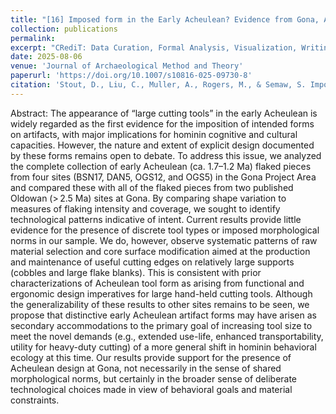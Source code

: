 ```yaml
---
title: "[16] Imposed form in the Early Acheulean? Evidence from Gona, Afar, Ethiopia"
collection: publications
permalink: 
excerpt: "CRediT: Data Curation, Formal Analysis, Visualization, Writing – review & editing"
date: 2025-08-06
venue: 'Journal of Archaeological Method and Theory'
paperurl: 'https://doi.org/10.1007/s10816-025-09730-8'
citation: 'Stout, D., Liu, C., Muller, A., Rogers, M., & Semaw, S. Imposed form in the Early Acheulean? Evidence from Gona, Afar, Ethiopia. <i>Journal of Archaeological Method and Theory</i>, 32: 60. '
---
```

Abstract: The appearance of “large cutting tools” in the early Acheulean is widely regarded as the first evidence for the imposition of intended forms on artifacts, with major implications for hominin cognitive and cultural capacities. However, the nature and extent of explicit design documented by these forms remains open to debate. To address this issue, we analyzed the complete collection of early Acheulean (ca. 1.7–1.2 Ma) flaked pieces from four sites (BSN17, DAN5, OGS12, and OGS5) in the Gona Project Area and compared these with all of the flaked pieces from two published Oldowan (> 2.5 Ma) sites at Gona. By comparing shape variation to measures of flaking intensity and coverage, we sought to identify technological patterns indicative of intent. Current results provide little evidence for the presence of discrete tool types or imposed morphological norms in our sample. We do, however, observe systematic patterns of raw material selection and core surface modification aimed at the production and maintenance of useful cutting edges on relatively large supports (cobbles and large flake blanks). This is consistent with prior characterizations of Acheulean tool form as arising from functional and ergonomic design imperatives for large hand-held cutting tools. Although the generalizability of these results to other sites remains to be seen, we propose that distinctive early Acheulean artifact forms may have arisen as secondary accommodations to the primary goal of increasing tool size to meet the novel demands (e.g., extended use-life, enhanced transportability, utility for heavy-duty cutting) of a more general shift in hominin behavioral ecology at this time. Our results provide support for the presence of Acheulean design at Gona, not necessarily in the sense of shared morphological norms, but certainly in the broader sense of deliberate technological choices made in view of behavioral goals and material constraints.
